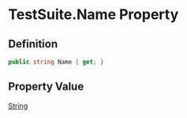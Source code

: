 # TestSuite.Name Property
## Definition

```c#
public string Name { get; }
```

## Property Value

[String](https://learn.microsoft.com/en-gb/dotnet/api/System.String)
